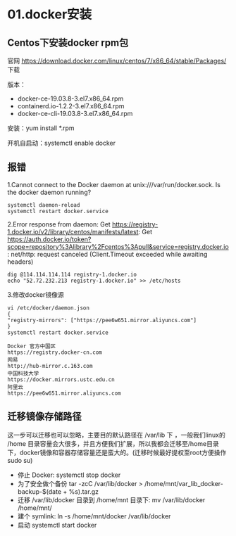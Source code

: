 # 01.docker安装

## Centos下安装docker rpm包

官网 https://download.docker.com/linux/centos/7/x86_64/stable/Packages/ 下载

版本：
* docker-ce-19.03.8-3.el7.x86_64.rpm
* containerd.io-1.2.2-3.el7.x86_64.rpm
* docker-ce-cli-19.03.8-3.el7.x86_64.rpm

安装：yum install *.rpm

开机自启动：systemctl enable docker

## 报错
1.Cannot connect to the Docker daemon at unix:///var/run/docker.sock. Is the docker daemon running?
```
systemctl daemon-reload
systemctl restart docker.service
```
2.Error response from daemon: Get https://registry-1.docker.io/v2/library/centos/manifests/latest: Get https://auth.docker.io/token?scope=repository%3Alibrary%2Fcentos%3Apull&service=registry.docker.io: net/http: request canceled (Client.Timeout exceeded while awaiting headers)
```
dig @114.114.114.114 registry-1.docker.io
echo "52.72.232.213 registry-1.docker.io" >> /etc/hosts
```
3.修改docker镜像源
```
vi /etc/docker/daemon.json
{
"registry-mirrors": ["https://pee6w651.mirror.aliyuncs.com"]
}
systemctl restart docker.service

Docker 官方中国区
https://registry.docker-cn.com
网易
http://hub-mirror.c.163.com
中国科技大学
https://docker.mirrors.ustc.edu.cn
阿里云
https://pee6w651.mirror.aliyuncs.com
```


## 迁移镜像存储路径

这一步可以迁移也可以忽略，主要目的默认路径在 /var/lib 下 ，一般我们linux的 /home 目录容量会大很多，并且方便我们扩展，所以我都会迁移至/home目录下，docker镜像和容器存储容量还是蛮大的。(迁移时候最好提权至root方便操作sudo su)

* 停止 Docker:  systemctl stop docker
* 为了安全做个备份 tar -zcC /var/lib/docker > /home/mnt/var_lib_docker-backup-$(date + %s).tar.gz
* 迁移 /var/lib/docker 目录到 /home/mnt 目录下: mv /var/lib/docker /home/mnt/
* 建个 symlink: ln -s /home/mnt/docker /var/lib/docker
* 启动 systemctl start docker

